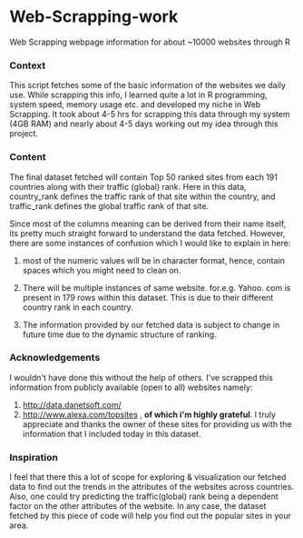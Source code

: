 # Web-Scrapping-work
Web Scrapping webpage information for about ~10000 websites through R

### Context 

This script fetches some of the basic information of the websites we daily use. 
While scrapping this info, I learned quite a lot in R programming, system speed, memory usage etc. and developed my niche in Web Scrapping. It took about 4-5 hrs for scrapping this data through my system (4GB RAM) and nearly about 4-5 days working out my idea through this project. 

### Content
The final dataset fetched will contain Top 50 ranked sites from each 191 countries along with their traffic (global) rank. Here in this data, country_rank defines the traffic rank of that site within the country, and traffic_rank defines the global traffic rank of that site. 

Since most of the columns meaning can be derived from their name itself, its pretty much straight forward to understand the data fetched. However,  there are some instances of confusion which I would like to explain in here:

1) most of the numeric values will be in character format, hence, contain spaces which you might need to clean on.

2) There will be multiple instances of same website. for.e.g. Yahoo. com is present in 179 rows within this dataset. This is due to their different country rank in each country. 

3) The information provided by our fetched data is subject to change in future time due to the dynamic structure of ranking.

### Acknowledgements

I wouldn't have done this without the help of others. I've scrapped this information from publicly available (open to all) websites namely: 
1) http://data.danetsoft.com/ 
2) http://www.alexa.com/topsites , 
**of which i'm highly grateful**. I truly appreciate and thanks the owner of these sites for providing us with the information that I included today in this dataset.

### Inspiration

I feel that there this a lot of scope for exploring & visualization our fetched data to find out the trends in the attributes of the websites across countries. Also, one could try predicting the traffic(global) rank being a dependent factor on the other attributes of the website. In any case, the dataset fetched by this piece of code will help you find out the popular sites in your area.
